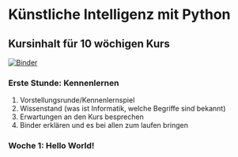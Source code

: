 # Künstliche Intelligenz mit Python
## Kursinhalt für 10 wöchigen Kurs 

[![Binder](https://mybinder.org/badge_logo.svg)](https://mybinder.org/v2/gh/starcodecourses/Python-KI/PythonKI-V2)

### Erste Stunde: Kennenlernen
1. Vorstellungsrunde/Kennenlernspiel
2. Wissenstand (was ist Informatik, welche Begriffe sind bekannt)
3. Erwartungen an den Kurs besprechen
4. Binder erklären und es bei allen zum laufen bringen

### Woche 1: Hello World!

